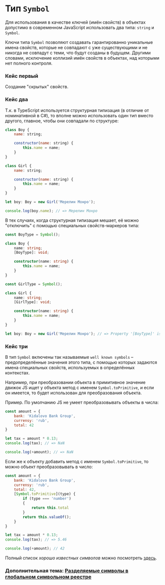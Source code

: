# Тип `Symbol`

Для использования в качестве ключей (имён свойств) в объектах допустимо в современном JavaScript использовать два типа: `string` и `Symbol`.

Ключи типа `Symbol` позволяют создавать гарантированно уникальные имена свойств, которые не совпадают с уже существующими и не никогда не совпадут с теми, что будут созданы в будущем.
Другими словами, исключение коллизий имён свойств в объектах, над которыми нет полного контроля. 

### Кейс первый

Создание "скрытых" свойств.


### Кейс два

Т.к. в TypeScript используется структурная типизация (в отличие от номинативной в C#), то вполне можно использовать один тип вместо другого, главное, чтобы они совпадали по структуре:

```js
class Boy {
    name: string;

    constructor(name: string) {
        this.name = name;
    }
}

class Girl {
    name: string;

    constructor(name: string) {
        this.name = name;
    }
}

let boy: Boy = new Girl('Мерелин Монро');

console.log(boy.name); // => Мерелин Монро
```

В тех случаях, когда структурная типизация мешает, её можно "отключить" с помощью специальных свойств-маркеров типа:

```ts
const BoyType = Symbol();

class Boy {
    name: string;
    [BoyType]: void;

    constructor(name: string) {
        this.name = name;
    }
}

const GirlType = Symbol();

class Girl {
    name: string;
    [GirlType]: void;

    constructor(name: string) {
        this.name = name;
    }
}

let boy: Boy = new Girl('Мерелин Монро'); // => Property '[BoyType]' is missing in type 'Girl' but required in type 'Boy'.ts(2741)
```

### Кейс три

В тип `Symbol` включены так называемые `well known symbols` – предопределённые значения этого типа, с помощью которых задаются имена специальных свойств, используемых в определённых контекстах.

Например, при преобразовании объекта в примитивное значение движок JS ищет у объекта метод с именем `Symbol.toPrimitive`, и если он имеется, то будет использован для преобразования объекта.

Пример. По умолчанию JS не умеет преобразовывать объекты в числа:

```js
const amount = {
    bank: 'Kidalovo Bank Group',
    currensy: 'rub',
    total: 42
}

let tax = amount * 0.13;
console.log(tax); // => NaN

console.log(+amount); // => NaN
```

Если же к объекту добавить метод с именем `Symbol.toPrimitive`, то можно объект преобразовывать в число:

```js
const amount = {
    bank: 'Kidalovo Bank Group',
    currensy: 'rub',
    total: 42,
    [Symbol.toPrimitive](type) {
        if (type === 'number')
        {
            return this.total       
        } 
        return this.valueOf();
    }
}

let tax = amount * 0.13;
console.log(tax); // => 5.46

console.log(+amount); // 42
```

Полный список _хорошо известных символов_ можно посмотреть [здесь](https://developer.mozilla.org/ru/docs/Web/JavaScript/Reference/Global_Objects/Symbol#%D0%B8%D0%B7%D0%B2%D0%B5%D1%81%D1%82%D0%BD%D1%8B%D0%B5_%D1%81%D0%B8%D0%BC%D0%B2%D0%BE%D0%BB%D1%8B "well known symbols").


### Дополнительная тема: [Разделяемые символы в глобальном символьном реестре](https://developer.mozilla.org/ru/docs/Web/JavaScript/Reference/Global_Objects/Symbol#%D1%80%D0%B0%D0%B7%D0%B4%D0%B5%D0%BB%D1%8F%D0%B5%D0%BC%D1%8B%D0%B5_%D1%81%D0%B8%D0%BC%D0%B2%D0%BE%D0%BB%D1%8B_%D0%B2_%D0%B3%D0%BB%D0%BE%D0%B1%D0%B0%D0%BB%D1%8C%D0%BD%D0%BE%D0%BC_%D1%81%D0%B8%D0%BC%D0%B2%D0%BE%D0%BB%D1%8C%D0%BD%D0%BE%D0%BC_%D1%80%D0%B5%D0%B5%D1%81%D1%82%D1%80%D0%B5)
